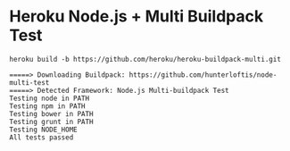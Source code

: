 # Heroku Node.js + Multi Buildpack Test

```
heroku build -b https://github.com/heroku/heroku-buildpack-multi.git
```

```
=====> Downloading Buildpack: https://github.com/hunterloftis/node-multi-test
=====> Detected Framework: Node.js Multi-buildpack Test
Testing node in PATH
Testing npm in PATH
Testing bower in PATH
Testing grunt in PATH
Testing NODE_HOME
All tests passed
```
